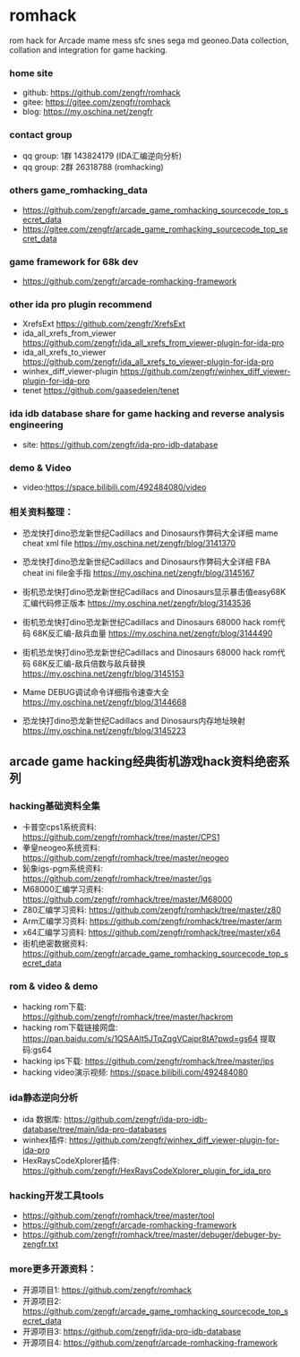 # romhack
rom hack for Arcade mame mess sfc snes sega md geoneo.Data collection, collation and integration for game hacking.

### home site
- github: https://github.com/zengfr/romhack
- gitee: https://gitee.com/zengfr/romhack
- blog: https://my.oschina.net/zengfr
### contact group
- qq group: 1群 143824179 (IDA汇编逆向分析)
- qq group: 2群 26318788 (romhacking)
### others game_romhacking_data
- https://github.com/zengfr/arcade_game_romhacking_sourcecode_top_secret_data
- https://gitee.com/zengfr/arcade_game_romhacking_sourcecode_top_secret_data

### game framework for 68k dev
- https://github.com/zengfr/arcade-romhacking-framework

### other ida pro plugin recommend ##
- XrefsExt https://github.com/zengfr/XrefsExt
- ida_all_xrefs_from_viewer https://github.com/zengfr/ida_all_xrefs_from_viewer-plugin-for-ida-pro
- ida_all_xrefs_to_viewer https://github.com/zengfr/ida_all_xrefs_to_viewer-plugin-for-ida-pro
- winhex_diff_viewer-plugin https://github.com/zengfr/winhex_diff_viewer-plugin-for-ida-pro
- tenet https://github.com/gaasedelen/tenet
### ida idb database share for game hacking and reverse analysis engineering
-  site: https://github.com/zengfr/ida-pro-idb-database

### demo & Video
- video:https://space.bilibili.com/492484080/video
 
### 相关资料整理：

- 恐龙快打dino恐龙新世纪Cadillacs and Dinosaurs作弊码大全详细 mame cheat xml file
https://my.oschina.net/zengfr/blog/3141370

- 恐龙快打dino恐龙新世纪Cadillacs and Dinosaurs作弊码大全详细 FBA cheat ini file金手指
https://my.oschina.net/zengfr/blog/3145167

- 街机恐龙快打dino恐龙新世纪Cadillacs and Dinosaurs显示暴击值easy68K汇编代码修正版本
https://my.oschina.net/zengfr/blog/3143536

- 街机恐龙快打dino恐龙新世纪Cadillacs and Dinosaurs 68000 hack rom代码 68K反汇编-敌兵血量
https://my.oschina.net/zengfr/blog/3144490

- 街机恐龙快打dino恐龙新世纪Cadillacs and Dinosaurs 68000 hack rom代码 68K反汇编-敌兵倍数与敌兵替换
https://my.oschina.net/zengfr/blog/3145153

- Mame DEBUG调试命令详细指令速查大全
https://my.oschina.net/zengfr/blog/3144668

- 恐龙快打dino恐龙新世纪Cadillacs and Dinosaurs内存地址映射
https://my.oschina.net/zengfr/blog/3145223

## arcade game hacking经典街机游戏hack资料绝密系列

### hacking基础资料全集
- 卡普空cps1系统资料: https://github.com/zengfr/romhack/tree/master/CPS1
- 拳皇neogeo系统资料: https://github.com/zengfr/romhack/tree/master/neogeo
- 鈊象igs-pgm系统资料: https://github.com/zengfr/romhack/tree/master/igs
- M68000汇编学习资料: https://github.com/zengfr/romhack/tree/master/M68000
- Z80汇编学习资料: https://github.com/zengfr/romhack/tree/master/z80
- Arm汇编学习资料: https://github.com/zengfr/romhack/tree/master/arm
- x64汇编学习资料: https://github.com/zengfr/romhack/tree/master/x64
- 街机绝密数据资料: https://github.com/zengfr/arcade_game_romhacking_sourcecode_top_secret_data

### rom & video & demo
- hacking rom下载: https://github.com/zengfr/romhack/tree/master/hackrom
- hacking rom下载链接网盘: https://pan.baidu.com/s/1QSAAlt5JTqZqgVCajpr8tA?pwd=gs64 提取码:gs64 
- hacking ips下载: https://github.com/zengfr/romhack/tree/master/ips
- hacking video演示视频: https://space.bilibili.com/492484080

### ida静态逆向分析
- ida 数据库: https://github.com/zengfr/ida-pro-idb-database/tree/main/ida-pro-databases
- winhex插件: https://github.com/zengfr/winhex_diff_viewer-plugin-for-ida-pro
- HexRaysCodeXplorer插件: https://github.com/zengfr/HexRaysCodeXplorer_plugin_for_ida_pro

### hacking开发工具tools 
- https://github.com/zengfr/romhack/tree/master/tool
- https://github.com/zengfr/arcade-romhacking-framework
- https://github.com/zengfr/romhack/tree/master/debuger/debuger-by-zengfr.txt

### more更多开源资料：
- 开源项目1: https://github.com/zengfr/romhack
- 开源项目2: https://github.com/zengfr/arcade_game_romhacking_sourcecode_top_secret_data
- 开源项目3: https://github.com/zengfr/ida-pro-idb-database
- 开源项目4: https://github.com/zengfr/arcade-romhacking-framework
~~~


